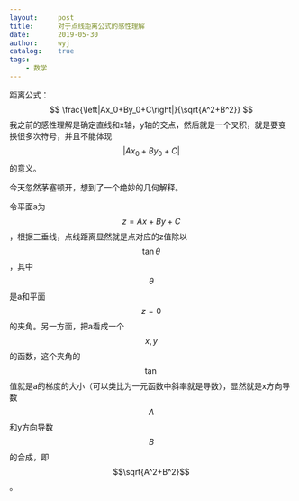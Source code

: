 ```yaml
---
layout:		post
title:		对于点线距离公式的感性理解
date:		2019-05-30
author:		wyj
catalog:	true
tags:
    - 数学
---
```


距离公式：
$$
\frac{\left|Ax_0+By_0+C\right|}{\sqrt{A^2+B^2}}
$$
我之前的感性理解是确定直线和x轴，y轴的交点，然后就是一个叉积，就是要变换很多次符号，并且不能体现$$\left|Ax_0+By_0+C\right|$$的意义。

今天忽然茅塞顿开，想到了一个绝妙的几何解释。

令平面a为$$z=Ax+By+C$$，根据三垂线，点线距离显然就是点对应的z值除以$$\tan\theta$$，其中$$\theta$$是a和平面$$z=0$$的夹角。另一方面，把a看成一个$$x,y$$的函数，这个夹角的$$\tan$$值就是a的梯度的大小（可以类比为一元函数中斜率就是导数），显然就是x方向导数$$A$$和y方向导数$$B$$的合成，即$$\sqrt{A^2+B^2}$$。


